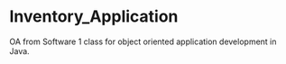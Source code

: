 # Inventory_Application
OA from Software 1 class for object oriented application development in Java. 
